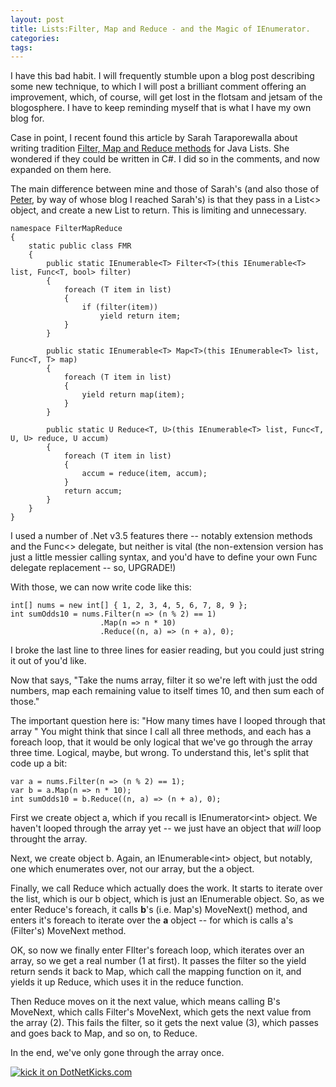 ```yaml
---
layout: post
title: Lists:Filter, Map and Reduce - and the Magic of IEnumerator.
categories: 
tags: 
---
```


I have this bad habit.  I will frequently stumble upon a blog post describing some new technique, to which I will post a brilliant comment offering an improvement, which, of course, will get lost in the flotsam and jetsam of the blogosphere.  I have to keep reminding myself that is what I have my own blog for.

Case in point, I recent found this article by Sarah Taraporewalla about writing tradition [Filter, Map and Reduce methods](http://sarahtaraporewalla.blogspot.com/2008/08/lists-filter-map-and-reduce.html) for Java Lists.  She wondered if they could be written in C#.  I did so in the comments, and now expanded on them here. 
  
The main difference between mine and those of Sarah's (and also those of [Peter](http://dotnet.org.za/pieter/archive/2008/08/17/filter-and-map-in-c.aspx), by way of whose blog I reached Sarah's) is that they pass in a List&lt;&gt; object, and create a new List to return.  This is limiting and unnecessary.

	namespace FilterMapReduce
	{
		static public class FMR
		{
			public static IEnumerable<T> Filter<T>(this IEnumerable<T> list, Func<T, bool> filter)
			{
				foreach (T item in list)
				{
					if (filter(item))
						yield return item;
				}
			}

			public static IEnumerable<T> Map<T>(this IEnumerable<T> list, Func<T, T> map)
			{
				foreach (T item in list)
				{
					yield return map(item);
				}
			}

			public static U Reduce<T, U>(this IEnumerable<T> list, Func<T, U, U> reduce, U accum)
			{
				foreach (T item in list)
				{
					accum = reduce(item, accum);
				}
				return accum;
			}
		}
	}

I used a number of .Net v3.5 features there -- notably extension methods and the Func&lt;&gt; delegate, but neither is vital (the non-extension version has just a little messier calling syntax, and you'd have to define your own Func delegate replacement -- so, UPGRADE!)

With those, we can now write code like this:

	int[] nums = new int[] { 1, 2, 3, 4, 5, 6, 7, 8, 9 };
	int sumOdds10 = nums.Filter(n => (n % 2) == 1)
						.Map(n => n * 10)
						.Reduce((n, a) => (n + a), 0);

I broke the last line to three lines for easier reading, but you could just string it out of you'd like.

Now that says, "Take the nums array, filter it so we're left with just the odd numbers, map each remaining value to itself times 10, and then sum each of those."

The important question here is: "How many times have I looped through that array "  You might think that since I call all three methods, and each has a foreach loop, that it would be only logical that we've go through the array three time.  Logical, maybe, but wrong.   To understand this, let's split that code up a bit:

	var a = nums.Filter(n => (n % 2) == 1);
	var b = a.Map(n => n * 10);
	int sumOdds10 = b.Reduce((n, a) => (n + a), 0);

First we create object a, which if you recall is IEnumerator&lt;int&gt; object. We haven't looped through the array yet -- we just have an object that <em>will</em> loop throught the array.

Next, we create object b.  Again, an IEnumerable&lt;int&gt; object, but notably, one which enumerates over, not our array, but the a object.

Finally, we call Reduce which actually does the work.  It starts to iterate over the list, which is our b object, which is just an IEnumerable object.  So, as we enter Reduce's foreach, it calls **b**'s (i.e. Map's) MoveNext() method, and enters it's foreach to iterate over the **a** object -- for which is calls a's (Filter's) MoveNext method. 

OK, so now we finally enter FIlter's foreach loop, which iterates over an array, so we get a real number (1 at first). It passes the filter so the yield return sends it back to Map, which call the mapping function on it, and yields it up Reduce, which uses it in the reduce function.

Then Reduce moves on it the next value, which means calling B's MoveNext, which calls Filter's MoveNext, which gets the next value from the array (2).  This fails the filter, so it gets the next value (3), which passes and goes back to Map, and so on, to Reduce.

In the end, we've only gone through the array once.

<a href="http://www.dotnetkicks.com/kick/?url=http%3a%2f%2fhonestillusion.com%2fblogs%2fblog_0%2farchive%2f2008%2f08%2f25%2flists-filter-map-and-reduce-and-the-magic-of-ienumerator.aspx"><img alt="kick it on DotNetKicks.com" src="http://www.dotnetkicks.com/Services/Images/KickItImageGenerator.ashx?url=http%3a%2f%2fhonestillusion.com%2fblogs%2fblog_0%2farchive%2f2008%2f08%2f25%2flists-filter-map-and-reduce-and-the-magic-of-ienumerator.aspx" border="0" /></a>